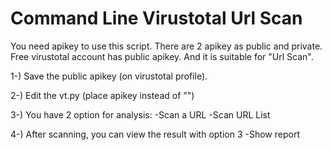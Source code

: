 # Command Line Virustotal Url Scan

You need apikey to use this script. 
There are 2 apikey as public and private.
Free virustotal account has public apikey. And it is suitable for "Url Scan".

1-) Save the public apikey (on virustotal profile).

2-) Edit the vt.py (place apikey instead of "<apikey>")
    
3-) You have 2 option for analysis:
    -Scan a URL
    -Scan URL List
    
4-) After scanning, you can view the result with option 3
    -Show report
